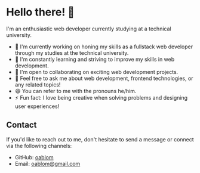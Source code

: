 # Hello there! 👋

I'm an enthusiastic web developer currently studying at a technical university.

- 🔭 I'm currently working on honing my skills as a fullstack web developer through my studies at the technical university.
- 🌱 I'm constantly learning and striving to improve my skills in web development.
- 👯 I'm open to collaborating on exciting web development projects.
- 💬 Feel free to ask me about web development, frontend technologies, or any related topics!
- 😄 You can refer to me with the pronouns he/him.
- ⚡ Fun fact: I love being creative when solving problems and designing user experiences!

## Contact

If you'd like to reach out to me, don't hesitate to send a message or connect via the following channels:

- GitHub: [oablom](https://github.com/oablom)
- Email: [oablom@gmail.com](mailto:oablom@gmail.com)
